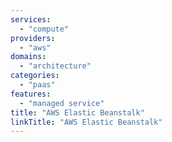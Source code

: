 ```yaml
---
services:
  - "compute"
providers:
  - "aws"
domains:
  - "architecture"
categories:
  - "paas"
features:
  - "managed service"
title: "AWS Elastic Beanstalk"
linkTitle: "AWS Elastic Beanstalk"
---
```

